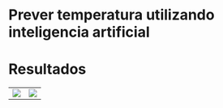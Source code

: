 # Prever temperatura utilizando inteligencia artificial

# Resultados

<table>
  <tr>
    <td valign="top"><img src="https://i.imgur.com/1ccgP5C.png"></td>
    <td valign="top"><img src="https://i.imgur.com/wrlteWB.png"></td>
  </tr>
 </table>
